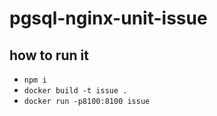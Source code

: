 # pgsql-nginx-unit-issue

## how to run it
* `npm i`
* `docker build -t issue .`
* `docker run -p8100:8100 issue`
